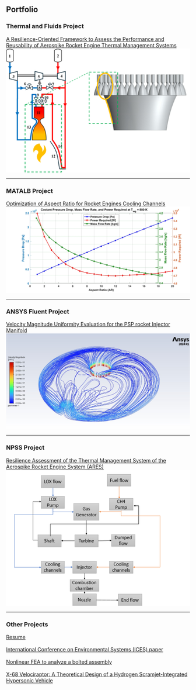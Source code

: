 ## Portfolio

### Thermal and Fluids Project 
[A Resilience-Oriented Framework to Assess the Performance and Reusability of Aerospike Rocket Engine Thermal Management Systems](/thesis_prt2.md)
<img src="images/Aerospike.png?raw=true"/>

---

### MATALB Project 

[Optimization of Aspect Ratio for Rocket Engines Cooling Channels](/project_1.md)
<img src="images/plot7.jpg?raw=true"/>

---

### ANSYS Fluent Project
[Velocity Magnitude Uniformity Evaluation for the PSP rocket Injector Manifold](/project_2.md)
<img src="images/manifold_pathlines2.jpg?raw=true"/>

---
### NPSS Project
[Resilience Assessment of the Thermal Management System of the Aerospike Rocket Engine System (ARES)](/thesis.md)
<img src="images/engineCycle1.png?raw=true"/>

---
### Other Projects
[Resume](/pdf/Marco_Nanni_Resume.pdf)
 <br><br>
[International Conference on Environmental Systems (ICES) paper](/pdf/ICES_462.pdf)
 <br><br>
[Nonlinear FEA to analyze a bolted assembly](/pdf/Report.pdf)
 <br><br>
[X-68 Velociraptor: A Theoretical Design of a Hydrogen Scramjet-Integrated Hypersonic Vehicle](/pdf/X68_Velociraptor.pdf)

<!--
### Other projects

- [Nonlinear FEA to analyze a bolted assembly](/pdf/Report.pdf)
---
- [Project 2 Title](http://example.com/)
- [Project 3 Title](http://example.com/)
- [Project 4 Title](http://example.com/)
- [Project 5 Title](http://example.com/)

---




---

<p style="font-size:11px">Page template forked from <a href="https://github.com/evanca/quick-portfolio">evanca</a></p>
Remove above link if you don't want to attibute -->
